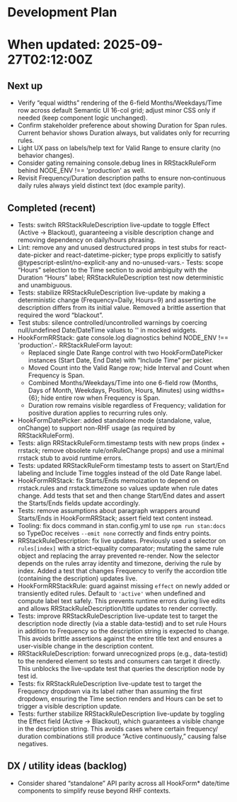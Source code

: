 # Development Plan

#

# When updated: 2025-09-27T02:12:00Z

## Next up
- Verify “equal widths” rendering of the 6-field Months/Weekdays/Time row across default Semantic UI 16-col grid; adjust minor CSS only if needed (keep component logic unchanged).
- Confirm stakeholder preference about showing Duration for Span rules. Current behavior shows Duration always, but validates only for recurring rules.
- Light UX pass on labels/help text for Valid Range to ensure clarity (no behavior changes).
- Consider gating remaining console.debug lines in RRStackRuleForm behind NODE_ENV !== 'production' as well.
- Revisit Frequency/Duration description paths to ensure non‑continuous daily rules always yield distinct text (doc example parity).

## Completed (recent)

- Tests: switch RRStackRuleDescription live-update to toggle Effect
  (Active → Blackout), guaranteeing a visible description change and
  removing dependency on daily/hours phrasing.
- Lint: remove any and unused destructured props in test stubs for
  react-date-picker and react-datetime-picker; type props explicitly to
  satisfy @typescript-eslint/no-explicit-any and no-unused-vars.- Tests: scope “Hours” selection to the Time section to avoid ambiguity
  with the Duration “Hours” label; RRStackRuleDescription test now
  deterministic and unambiguous.
- Tests: stabilize RRStackRuleDescription live-update by making a deterministic change (Frequency=Daily, Hours=9) and asserting the description differs from its initial value. Removed a brittle assertion that required the word “blackout”.
- Test stubs: silence controlled/uncontrolled warnings by coercing null/undefined Date/DateTime values to '' in mocked widgets.
- HookFormRRStack: gate console.log diagnostics behind NODE_ENV !== 'production'.- RRStackRuleForm layout:
  - Replaced single Date Range control with two HookFormDatePicker instances (Start Date, End Date) with “Include Time” per picker.
  - Moved Count into the Valid Range row; hide Interval and Count when Frequency is Span.
  - Combined Months/Weekdays/Time into one 6-field row (Months, Days of Month, Weekdays, Position, Hours, Minutes) using widths={6}; hide entire row when Frequency is Span.
  - Duration row remains visible regardless of Frequency; validation for positive duration applies to recurring rules only.
- HookFormDatePicker: added standalone mode (standalone, value, onChange) to support non-RHF usage (as required by RRStackRuleForm).
- Tests: align RRStackRuleForm.timestamp tests with new props (index + rrstack; remove obsolete rule/onRuleChange props) and use a minimal rrstack stub to avoid runtime errors.
- Tests: updated RRStackRuleForm timestamp tests to assert on Start/End labeling and Include Time toggles instead of the old Date Range label.
- HookFormRRStack: fix Starts/Ends memoization to depend on rrstack.rules and rrstack.timezone so values update when rule dates change. Add tests that set and then change Start/End dates and assert the Starts/Ends fields update accordingly.
- Tests: remove assumptions about paragraph wrappers around Starts/Ends in HookFormRRStack; assert field text content instead.
- Tooling: fix docs command in stan.config.yml to use `npm run stan:docs` so TypeDoc receives `--emit none` correctly and finds entry points.
- RRStackRuleDescription: fix live updates. Previously used a selector on `rules[index]` with a strict-equality comparator; mutating the same rule object and replacing the array prevented re-render. Now the selector depends on the rules array identity and timezone, deriving the rule by index. Added a test that changes Frequency to verify the accordion title (containing the description) updates live.
- HookFormRRStackRule: guard against missing `effect` on newly added or transiently edited rules. Default to `'active'` when undefined and compute label text safely. This prevents runtime errors during live edits and allows RRStackRuleDescription/title updates to render correctly.
- Tests: improve RRStackRuleDescription live-update test to target the description node directly (via a stable data-testid) and to set rule Hours in addition to Frequency so the description string is expected to change. This avoids brittle assertions against the entire title text and ensures a user-visible change in the description content.
- RRStackRuleDescription: forward unrecognized props (e.g., data-testid) to the rendered element so tests and consumers can target it directly. This unblocks the live-update test that queries the description node by test id.
- Tests: fix RRStackRuleDescription live-update test to target the Frequency dropdown via its label rather than assuming the first dropdown, ensuring the Time section renders and Hours can be set to trigger a visible description update.
- Tests: further stabilize RRStackRuleDescription live-update by toggling the Effect field (Active → Blackout), which guarantees a visible change in the description string. This avoids cases where certain frequency/ duration combinations still produce “Active continuously,” causing false negatives.

## DX / utility ideas (backlog)

- Consider shared “standalone” API parity across all HookForm\* date/time components to simplify reuse beyond RHF contexts.

